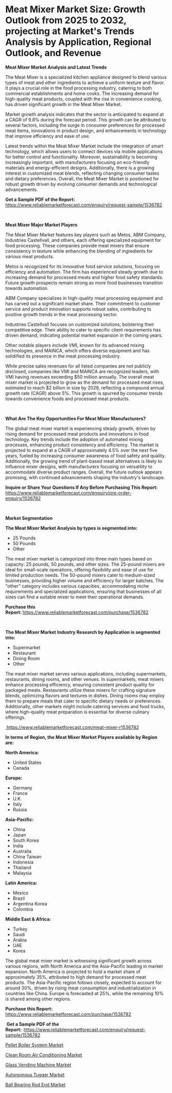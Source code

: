 <p><h1>Meat Mixer Market Size: Growth Outlook from 2025 to 2032, projecting at Market's Trends Analysis by Application, Regional Outlook, and Revenue</h1></p><p><strong>Meat Mixer Market Analysis and Latest Trends</strong></p>
<p><p>The Meat Mixer is a specialized kitchen appliance designed to blend various types of meat and other ingredients to achieve a uniform texture and flavor. It plays a crucial role in the food processing industry, catering to both commercial establishments and home cooks. The increasing demand for high-quality meat products, coupled with the rise in convenience cooking, has driven significant growth in the Meat Mixer Market.</p><p>Market growth analysis indicates that the sector is anticipated to expand at a CAGR of 9.8% during the forecast period. This growth can be attributed to several factors, including the surge in consumer preferences for processed meat items, innovations in product design, and enhancements in technology that improve efficiency and ease of use.</p><p>Latest trends within the Meat Mixer Market include the integration of smart technology, which allows users to connect devices via mobile applications for better control and functionality. Moreover, sustainability is becoming increasingly important, with manufacturers focusing on eco-friendly materials and energy-efficient designs. Additionally, there is a growing interest in customized meat blends, reflecting changing consumer tastes and dietary preferences. Overall, the Meat Mixer Market is positioned for robust growth driven by evolving consumer demands and technological advancements.</p></p>
<p><strong>Get a Sample PDF of the Report:&nbsp;</strong> <a href="https://www.reliablemarketforecast.com/enquiry/request-sample/1536782?utm_campaign=1144&utm_medium=2&utm_source=Github&utm_content=ia&utm_term=11042025&utm_id=meat-mixer">https://www.reliablemarketforecast.com/enquiry/request-sample/1536782</a></p>
<p>&nbsp;</p>
<p><strong>Meat Mixer Major Market Players</strong></p>
<p><p>The Meat Mixer Market features key players such as Metos, ABM Company, Industries Castellvall, and others, each offering specialized equipment for food processing. These companies provide meat mixers that ensure consistency in texture while enhancing the blending of ingredients for various meat products.</p><p>Metos is recognized for its innovative food service solutions, focusing on efficiency and automation. The firm has experienced steady growth due to increasing demand for processed meats and higher food safety standards. Future growth prospects remain strong as more food businesses transition towards automation.</p><p>ABM Company specializes in high-quality meat processing equipment and has carved out a significant market share. Their commitment to customer service and product innovation supports robust sales, contributing to positive growth trends in the meat processing sector. </p><p>Industries Castellvall focuses on customized solutions, bolstering their competitive edge. Their ability to cater to specific client requirements has driven demand, indicating potential market expansion in the coming years.</p><p>Other notable players include VMI, known for its advanced mixing technologies, and MAINCA, which offers diverse equipment and has solidified its presence in the meat processing industry.</p><p>While precise sales revenues for all listed companies are not publicly disclosed, companies like VMI and MAINCA are recognized leaders, with VMI having revenues exceeding $50 million annually. The overall meat mixer market is projected to grow as the demand for processed meat rises, estimated to reach $2 billion in size by 2028, reflecting a compound annual growth rate (CAGR) above 5%. This growth is spurred by consumer trends towards convenience foods and processed meat products.</p></p>
<p>&nbsp;</p>
<p><strong>What Are The Key Opportunities For Meat Mixer Manufacturers?</strong></p>
<p><p>The global meat mixer market is experiencing steady growth, driven by rising demand for processed meat products and innovations in food technology. Key trends include the adoption of automated mixing processes, enhancing product consistency and efficiency. The market is projected to expand at a CAGR of approximately 4.5% over the next five years, fueled by increasing consumer awareness of food safety and quality. Additionally, the growing trend of plant-based meat alternatives is likely to influence mixer designs, with manufacturers focusing on versatility to accommodate diverse product ranges. Overall, the future outlook appears promising, with continued advancements shaping the industry's landscape.</p></p>
<p><strong>Inquire or Share Your Questions If Any Before Purchasing This Report:</strong> <a href="https://www.reliablemarketforecast.com/enquiry/pre-order-enquiry/1536782?utm_campaign=1144&utm_medium=2&utm_source=Github&utm_content=ia&utm_term=11042025&utm_id=meat-mixer">https://www.reliablemarketforecast.com/enquiry/pre-order-enquiry/1536782</a></p>
<p>&nbsp;</p>
<p><strong>Market Segmentation</strong></p>
<p><strong>The Meat Mixer Market Analysis by types is segmented into:</strong></p>
<p><ul><li>25 Pounds</li><li>50 Pounds</li><li>Other</li></ul></p>
<p><p>The meat mixer market is categorized into three main types based on capacity: 25 pounds, 50 pounds, and other sizes. The 25-pound mixers are ideal for small-scale operations, offering flexibility and ease of use for limited production needs. The 50-pound mixers cater to medium-sized businesses, providing higher volume and efficiency for larger batches. The "other" category includes various capacities, accommodating niche requirements and specialized applications, ensuring that businesses of all sizes can find a suitable mixer to meet their operational demands.</p></p>
<p><strong>Purchase this Report:&nbsp;</strong><a href="https://www.reliablemarketforecast.com/purchase/1536782?utm_campaign=1144&utm_medium=2&utm_source=Github&utm_content=ia&utm_term=11042025&utm_id=meat-mixer">https://www.reliablemarketforecast.com/purchase/1536782</a></p>
<p>&nbsp;</p>
<p><strong>The Meat Mixer Market Industry Research by Application is segmented into:</strong></p>
<p><ul><li>Supermarket</li><li>Restaurant</li><li>Dining Room</li><li>Other</li></ul></p>
<p><p>The meat mixer market serves various applications, including supermarkets, restaurants, dining rooms, and other venues. In supermarkets, meat mixers enhance processing efficiency, ensuring consistent product quality for packaged meats. Restaurants utilize these mixers for crafting signature blends, optimizing flavors and textures in dishes. Dining rooms may employ them to prepare meals that cater to specific dietary needs or preferences. Additionally, other markets might include catering services and food trucks, where high-quality meat preparation is essential for diverse culinary offerings.</p></p>
<p><a href="https://www.reliablemarketforecast.com/meat-mixer-r1536782?utm_campaign=1144&utm_medium=2&utm_source=Github&utm_content=ia&utm_term=11042025&utm_id=meat-mixer">&nbsp;https://www.reliablemarketforecast.com/meat-mixer-r1536782</a></p>
<p><strong>In terms of Region, the Meat Mixer Market Players available by Region are:</strong></p>
<p>
    <p> <strong> North America: </strong>
        <ul>
            <li>United States</li>
            <li>Canada</li>
        </ul>
        </p> 
    <p> <strong> Europe: </strong>
        <ul>
            <li>Germany</li>
            <li>France</li>
            <li>U.K.</li>
            <li>Italy</li>
            <li>Russia</li>
        </ul>
        </p> 
    <p> <strong> Asia-Pacific: </strong>
        <ul>
            <li>China</li>
            <li>Japan</li>
            <li>South Korea</li>
            <li>India</li>
            <li>Australia</li>
            <li>China Taiwan</li>
            <li>Indonesia</li>
            <li>Thailand</li>
            <li>Malaysia</li>
        </ul>
        </p> 
    <p> <strong> Latin America: </strong>
        <ul>
            <li>Mexico</li>
            <li>Brazil</li>
            <li>Argentina Korea</li>
            <li>Colombia</li>
        </ul>
        </p> 
    <p> <strong> Middle East & Africa: </strong>
        <ul>
            <li>Turkey</li>
            <li>Saudi</li>
            <li>Arabia</li>
            <li>UAE</li>
            <li>Korea</li>
        </ul>
    </p>
    </p>
<p><p>The global meat mixer market is witnessing significant growth across various regions, with North America and the Asia-Pacific leading in market expansion. North America is projected to hold a market share of approximately 35%, attributed to high demand for processed meat products. The Asia-Pacific region follows closely, expected to account for around 30%, driven by rising meat consumption and industrialization in countries like China. Europe is forecasted at 25%, while the remaining 10% is shared among other regions.</p></p>
<p><strong>Purchase this Report: </strong><a href="https://www.reliablemarketforecast.com/purchase/1536782?utm_campaign=1144&utm_medium=2&utm_source=Github&utm_content=ia&utm_term=11042025&utm_id=meat-mixer">https://www.reliablemarketforecast.com/purchase/1536782</a></p>
<p>&nbsp;<strong>Get a Sample PDF of the Report:&nbsp;&nbsp;</strong><a href="https://www.reliablemarketforecast.com/enquiry/request-sample/1536782?utm_campaign=1144&utm_medium=2&utm_source=Github&utm_content=ia&utm_term=11042025&utm_id=meat-mixer">https://www.reliablemarketforecast.com/enquiry/request-sample/1536782</a></p>
<p><strong></strong></p>
<p><p><a href="https://github.com/mafeasavzal/Market-Research-Report-List-1/blob/main/pellet-boiler-system-market.md?utm_campaign=1144&utm_medium=2&utm_source=Github&utm_content=ia&utm_term=11042025&utm_id=meat-mixer">Pellet Boiler System Market</a></p><p><a href="https://github.com/seemagarbeha/Market-Research-Report-List-1/blob/main/clean-room-air-conditioning-market.md?utm_campaign=1144&utm_medium=2&utm_source=Github&utm_content=ia&utm_term=11042025&utm_id=meat-mixer">Clean Room Air Conditioning Market</a></p><p><a href="https://github.com/prantoblouin/Market-Research-Report-List-1/blob/main/glass-vending-machine-market.md?utm_campaign=1144&utm_medium=2&utm_source=Github&utm_content=ia&utm_term=11042025&utm_id=meat-mixer">Glass Vending Machine Market</a></p><p><a href="https://github.com/karydacamu/Market-Research-Report-List-1/blob/main/autonomous-tugger-market.md?utm_campaign=1144&utm_medium=2&utm_source=Github&utm_content=ia&utm_term=11042025&utm_id=meat-mixer">Autonomous Tugger Market</a></p><p><a href="https://github.com/iyachikareva/Market-Research-Report-List-1/blob/main/ball-bearing-rod-end-market.md?utm_campaign=1144&utm_medium=2&utm_source=Github&utm_content=ia&utm_term=11042025&utm_id=meat-mixer">Ball Bearing Rod End Market</a></p></p>